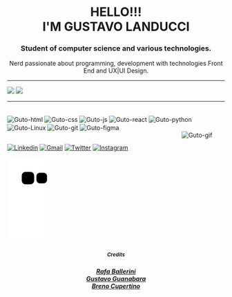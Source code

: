 <h1 align="center">HELLO!!!<br>I'M GUSTAVO LANDUCCI</h1>
<h3  align="center">Student of computer science and various technologies.</h3>
<p  align="center">Nerd passionate about programming, development with technologies
Front End and UX|UI Design.</p>
<hr>
<picture>
<source 
  srcset="https://github-readme-stats.vercel.app/api?username=GuLanducci&show_icons=true&theme=dark"
  media="(prefers-color-scheme: dark)"
/>
  <img height="160em" src="https://github-readme-stats.vercel.app/api?username=GuLanducci&show_icons=true" />
</picture>
<picture>
  <source
          srcset="https://github-readme-stats.vercel.app/api/top-langs/?username=GuLanducci&theme=dark&exclude_repo=github-readme-stats,anuraghazra.github.io&hide=javascript,html,css,python,react&langs_count=8&layout=compact&hide_progress=true"/>
  <img height="200em" src="https://github-readme-stats.vercel.app/api/top-langs/?username=GuLanducci&show_icons=true"/>
</picture>
<hr>
<div style="display: inline_block"><br>
  <img align="center" alt="Guto-html" height="30" width="40" src="https://cdn.jsdelivr.net/gh/devicons/devicon/icons/html5/html5-original.svg">
  <img align="center" alt="Guto-css" height="30" width="40" src="https://cdn.jsdelivr.net/gh/devicons/devicon/icons/css3/css3-original.svg">
  <img align="center" alt="Guto-js" height="30" width="40"src="https://cdn.jsdelivr.net/gh/devicons/devicon/icons/javascript/javascript-original.svg">
  <img align="center" alt="Guto-react" height="30" width="40"  src="https://cdn.jsdelivr.net/gh/devicons/devicon/icons/react/react-original.svg">
  <img align="center" alt="Guto-python" height="30" width="40" src="https://cdn.jsdelivr.net/gh/devicons/devicon/icons/python/python-original.svg">
  <img align="center" alt="Guto-Linux" height="30" width="40" src="https://cdn.jsdelivr.net/gh/devicons/devicon/icons/linux/linux-original.svg">
  <img align="center" alt="Guto-git" height="30" width="40" src="https://cdn.jsdelivr.net/gh/devicons/devicon/icons/git/git-original.svg">
  <img align="center" alt="Guto-figma" height="30" width="40"  src="https://cdn.jsdelivr.net/gh/devicons/devicon/icons/figma/figma-original.svg"> 
<br>
  <img align="right" alt="Guto-gif" height="85" width="100" src="https://cdn.discordapp.com/attachments/1016471805986349126/1098454825420722290/gutinho1_1_Made_with_FlexClip.gif">
</div>


##

<div>
  <a href="https://www.linkedin.com/in/gustavo-landucci-lira-2074ba245/"  target="_blank"><img  alt="Linkedin" src="https://img.shields.io/badge/LinkedIn-0077B5?style=for-the-badge&logo=linkedin&logoColor=white"></a>
    <a href="mailto:gustavolanduccilira@gmail.com"  target="_blank"><img alt="Gmail" src="https://img.shields.io/badge/Gmail-D14836?style=for-the-badge&logo=gmail&logoColor=white"></a>
    <a href="https://twitter.com/LanducceraG/"  target="_blank"><img alt="Twitter" src="https://img.shields.io/badge/Twitter-1DA1F2?style=for-the-badge&logo=twitter&logoColor=white"></a>
    <a href="https://www.instagram.com/landvcci/"  target="_blank"><img alt="Instagram" src="https://img.shields.io/badge/Instagram-E4405F?style=for-the-badge&logo=instagram&logoColor=white"></a>
</div>

![Snake Animation](https://github.com/GuLanducci/GuLanducci/blob/output/github-contribution-grid-snake.svg)







<div align="center">
  <h5 align="center"><small>Credits</small><h5>
  <a href="https://github.com/rafaballerini" target"_blank">Rafa Ballerini</a>
    <br>
  <a href="https://github.com/gustavoguanabara" target"_blank">Gustavo Guanabara</a>
    <br>
  <a href="https://github.com/brenocuper" target"_blank">Breno Cupertino</a>
 </div>
  
